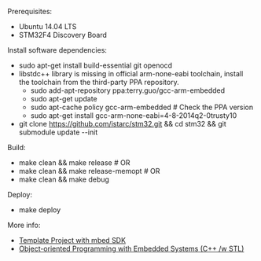 Prerequisites:
* Ubuntu 14.04 LTS
* STM32F4 Discovery Board

Install software dependencies:
* sudo apt-get install build-essential git openocd
* libstdc++ library is missing in official arm-none-eabi toolchain, install the toolchain from the third-party PPA repository.
   * sudo add-apt-repository ppa:terry.guo/gcc-arm-embedded
   * sudo apt-get update
   * sudo apt-cache policy gcc-arm-embedded # Check the PPA version
   * sudo apt-get install gcc-arm-none-eabi=4-8-2014q2-0trusty10
* git clone https://github.com/istarc/stm32.git && cd stm32 && git submodule update --init

Build:
* make clean && make release # OR
* make clean && make release-memopt # OR
* make clean && make debug

Deploy:
* make deploy

More info:
* [Template Project with mbed SDK](http://istarc.wordpress.com/2014/07/28/stm32f4-template-project-with-the-mbed-sdk/)
* [Object-oriented Programming with Embedded Systems (C++ /w STL)](http://istarc.wordpress.com/2014/07/18/stm32f4-object-oriented-programming-c-with-embedded-systems/)
